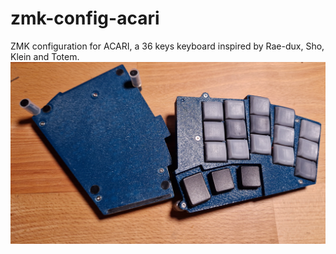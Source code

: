 # zmk-config-acari
ZMK configuration for ACARI, a 36 keys keyboard inspired by Rae-dux, Sho, Klein and Totem.
![Local Image](/pictures/acari-3.jpg)
